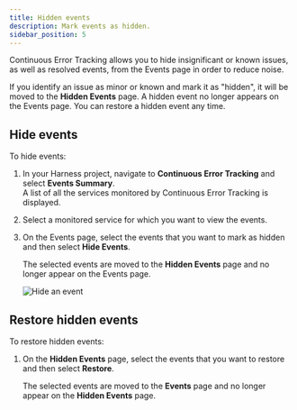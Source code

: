 ```yaml
---
title: Hidden events
description: Mark events as hidden.
sidebar_position: 5
---
```


Continuous Error Tracking allows you to hide insignificant or known issues, as well as resolved events, from the Events page in order to reduce noise.

If you identify an issue as minor or known and mark it as "hidden", it will be moved to the **Hidden Events** page. A hidden event no longer appears on the Events page. You can restore a hidden event any time.


## Hide events

To hide events:

1. In your Harness project, navigate to **Continuous Error Tracking** and select **Events Summary**.    
   A list of all the services monitored by Continuous Error Tracking is displayed.

2. Select a monitored service for which you want to view the events.

3. On the Events page, select the events that you want to mark as hidden and then select **Hide Events**.

   The selected events are moved to the **Hidden Events** page and no longer appear on the Events page.

   ![Hide an event](./static/hide-events.gif)


## Restore hidden events

To restore hidden events:

1. On the **Hidden Events** page, select the events that you want to restore and then select **Restore**.

   The selected events are moved to the **Events** page and no longer appear on the **Hidden Events** page.

